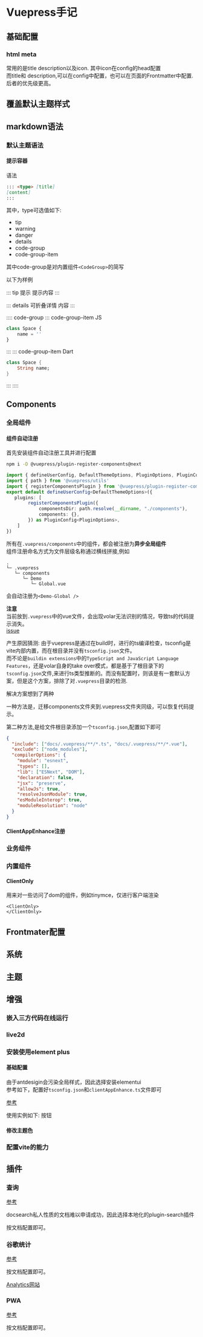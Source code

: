 # Vuepress手记

## 基础配置

### html meta

常用的是title description以及icon. 
其中icon在config的head配置  
而title和 description,可以在config中配置，也可以在页面的Frontmatter中配置.后者的优先级更高。

## 覆盖默认主题样式

## markdown语法

### 默认主题语法

#### 提示容器

语法 
```md
::: <type> [title]
[content]
:::
```
其中，type可选值如下:
* tip
* warning
* danger
* details
* code-group
* code-group-item

其中code-group是对内置组件`<CodeGroup>`的简写

以下为样例

::: tip 提示
提示内容
:::

::: details 可折叠详情
内容
:::

:::: code-group
::: code-group-item JS
```js
class Space {
    name = ''
}
```
:::
::: code-group-item Dart
``` dart
class Space {
    String name;
}
```
:::
::::

## Components

### 全局组件

#### 组件自动注册

首先安装组件自动注册工具并进行配置
```sh
npm i -D @vuepress/plugin-register-components@next
```
```ts
import { defineUserConfig, DefaultThemeOptions, PluginOptions, PluginConfig } from 'vuepress'
import { path } from '@vuepress/utils'
import { registerComponentsPlugin } from '@vuepress/plugin-register-components'
export default defineUserConfig<DefaultThemeOptions>({
   plugins: [
        registerComponentsPlugin({
            componentsDir: path.resolve(__dirname, "./components"),
            components: {},
        }) as PluginConfig<PluginOptions>,
    ]
})
```

所有在`.vuepress/components`中的组件，都会被注册为**异步全局组件**  
组件注册命名方式为文件层级名称通过横线拼接,例如
```
.
└─ .vuepress
   └─ components
      └─ Demo
         └─ Global.vue
```
会自动注册为`<Demo-Global />`

**注意**  
当前放到`.vuepress`中的vue文件，会出现volar无法识别的情况，导致ts的代码提示消失。  
[issue](https://github.com/johnsoncodehk/volar/issues/70)

产生原因猜测: 由于vuepress是通过在build时，进行的ts编译检查，tsconfig是vite内部内置，而在根目录并没有`tsconfig.json`文件。  
而不论是`buildin extensions`中的`TypeScript and JavaScript Language Features`，还是volar自身的take over模式，都是基于了根目录下的`tsconfig.json`文件,来进行ts类型推断的。而没有配置时，则该是有一套默认方案，但是这个方案，排除了对`.vuepress`目录的检测.


解决方案想到了两种

一种方法是，迁移components文件夹到.vuepress文件夹同级，可以恢复代码提示。  

第二种方法,是给文件根目录添加一个`tsconfig.json`,配置如下即可

```json
{
  "include": ["docs/.vuepress/**/*.ts", "docs/.vuepress/**/*.vue"],
  "exclude": ["node_modules"],
  "compilerOptions": {
    "module": "esnext",
    "types": [],
    "lib": ["ESNext", "DOM"],
    "declaration": false,
    "jsx": "preserve",
    "allowJs": true,
    "resolveJsonModule": true,
    "esModuleInterop": true,
    "moduleResolution": "node"
  }
}
```

<Demo-Global />

#### ClientAppEnhance注册

### 业务组件


### 内置组件

#### ClientOnly

用来对一些访问了dom的组件，例如tinymce，仅进行客户端渲染

```vue
<ClientOnly>
</ClientOnly>
```

## Frontmater配置

## 系统

## 主题
## 增强

### 嵌入三方代码在线运行

### live2d

### 安装使用element plus

#### 基础配置

由于antdesigin会污染全局样式，因此选择安装elementui  
参考如下，配置好`tsconfig.json`和`clientAppEnhance.ts`文件即可

[参考](https://element-plus.org/zh-CN/guide/quickstart.html#%E5%AE%8C%E6%95%B4%E5%BC%95%E5%85%A5)

使用实例如下:
<el-button type="primary">按钮</el-button>

#### 修改主题色

### 配置vite的能力
## 插件

### 查询

[参考](https://v2.vuepress.vuejs.org/reference/plugin/search.html#options)

docsearch私人性质的文档难以申请成功，因此选择本地化的plugin-search插件

按文档配置即可。

### 谷歌统计

[参考](https://v2.vuepress.vuejs.org/reference/plugin/google-analytics.html#usage)

按文档配置即可。

[Analytics网站](https://marketingplatform.google.com/about/analytics/)

### PWA

[参考](https://v2.vuepress.vuejs.org/reference/plugin/pwa.html)

按文档配置即可。